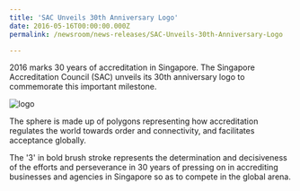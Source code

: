 ```yaml
---
title: 'SAC Unveils 30th Anniversary Logo'
date: 2016-05-16T00:00:00.000Z
permalink: /newsroom/news-releases/SAC-Unveils-30th-Anniversary-Logo

---
```



2016 marks 30 years of accreditation in Singapore. The Singapore Accreditation Council (SAC) unveils its 30th anniversary logo to commemorate this important milestone.

![logo](/images/press-release/documents/30-Anniversary.png)

The sphere is made up of polygons representing how accreditation regulates the world towards order and connectivity, and facilitates acceptance globally.

The '3' in bold brush stroke represents the determination and decisiveness of the efforts and perseverance in 30 years of pressing on in accrediting businesses and agencies in Singapore so as to compete in the global arena.
